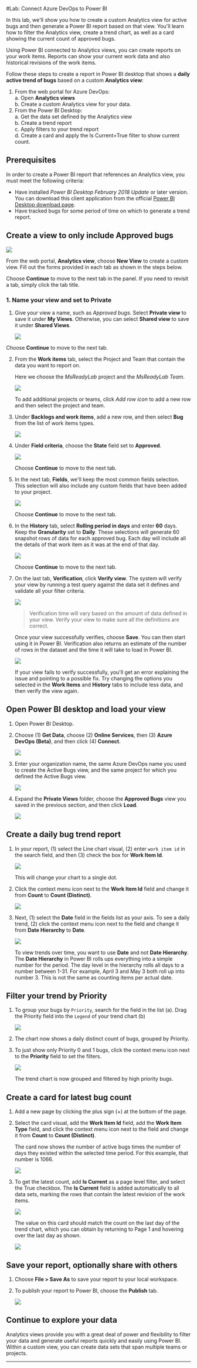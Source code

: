 <a name="PBI"></a>
#Lab: Connect Azure DevOps to Power BI

In this lab, we'll show you how to create a custom Analytics view for active bugs and then generate a Power BI report based on that view. You'll learn how to filter the Analytics view, create a trend chart, as well as a card showing the current count of approved bugs. 

 Using Power BI connected to Analytics views, you can create reports on your work items. Reports can show your current work data and also historical revisions of the work items.  

Follow these steps to create a report in Power BI desktop that shows a **daily active trend of  bugs** based on a custom **Analytics view**:

1. From the web portal for Azure DevOps:   
	a. Open **Analytics views**  
	b. Create a custom Analytics view for your data.   
2. From the Power BI Desktop:  
	a. Get the data set defined by the Analytics view   
	b. Create a trend report  
	c. Apply filters to your trend report  
	d. Create a card and apply the Is Current=True filter to show current count.  

<a id="prerequisites">  </a>
## Prerequisites  

In order to create a Power BI report that references an Analytics view, you must meet the following criteria:  

- Have installed *Power BI Desktop* *February 2018 Update* or later version. You can download this client application from the official [Power BI Desktop download page](https://powerbi.microsoft.com/desktop).
- Have tracked bugs for some period of time on which to generate a trend report. 


## Create a view to only include Approved bugs

![](img/open-analytics-views-vert.png)

From the web portal, **Analytics view**, choose **New View** to create a custom view. Fill out the forms provided in each tab as shown in the steps below. 

Choose **Continue** to move to the next tab in the panel. If you need to revisit a tab, simply click the tab title. 

### 1. Name your view and set to Private  

1. Give your view a name, such as *Approved bugs*. Select **Private view** to save it under **My Views**. Otherwise, you can select **Shared view** to save it under **Shared Views**.  

    ![](img/active-bugs-general.png)

Choose **Continue** to move to the next tab. 

2. From the **Work items** tab, select the Project and Team that contain the data you want to report on.  
 
    Here we choose the *MsReadyLab* project and the *MsReadyLab Team*.
    
    ![](img/active-bugs-team.png)

	To add additional projects or teams, click *Add row icon* to add a new row and then select the project and team. 
    

3. Under **Backlogs and work items**, add a new row, and then select **Bug** from the list of work items types.

    ![](img/wi-type-picker-bugs.png)

4. Under **Field criteria**, choose the **State** field set to **Approved**.

    ![](img/active-bugs-field-criteria.png)
    
	Choose **Continue** to move to the next tab. 

5. In the next tab, **Fields**, we'll keep the most common fields selection. This selection will also include any custom fields that have been added to your project.  
    
    ![](img/fields-common.png)

	Choose **Continue** to move to the next tab. 

6. In the **History** tab, select **Rolling period in days** and enter **60** days. Keep the **Granularity** set to **Daily**. These selections will generate 60 snapshot rows of data for each approved bug. Each day will include all the details of that work item as it was at the end of that day. 
    
    ![](img/active-bugs-history.png)

	Choose **Continue** to move to the next tab. 

7. On the last tab, **Verification**, click **Verify view**. The system will verify your view by running a test query against the data set it defines and validate all your filter criteria. 

    ![](img/active-bugs-verify.png)
  
	> Verification time will vary based on the amount of data defined in your view. Verify your view to make sure all the definitions are correct.  

	Once your view successfully verifies, choose **Save**. You can then start using it in Power BI. Verification also returns an estimate of the number of rows in the dataset and the time it will take to load in Power BI.

    ![](img/active-bugs-verify-success.png)
	
	If your view fails to verify successfully, you'll get an error explaining the issue and pointing to a possible fix. Try changing the options you selected in the **Work Items** and **History** tabs to include less data, and then verify the view again. 

## Open Power BI desktop and load your view 

1. Open Power BI Desktop.  
 
2. Choose (1) **Get Data**, choose (2) **Online Services**, then (3) **Azure DevOps (Beta)**, and then click (4) **Connect**. 

    ![](img/get-data-2.png)
    
3. Enter your organization name, the same Azure DevOps name you used to create the Active Bugs view, and the same project for which you defined the Active Bugs view. 

    ![](img/specify-account.png) 

4. Expand the **Private Views** folder, choose the **Approved Bugs** view you saved in the previous section, and then click **Load**. 

    ![](img/choose-view.png)

## Create a daily bug trend report 

1. In your report, (1) select the Line chart visual, (2) enter `work item id` in the search field, and then (3) check the box for **Work Item Id**. 

    ![](img/select-line-chart-work-id.png)

	This will change your chart to a single dot.  
  
2.	Click the context menu icon next to the **Work Item Id** field and change it from **Count** to **Count (Distinct)**.

    ![](img/choose-count-distinct.png)

3. Next, (1) select the **Date** field in the fields list as your axis. To see a daily trend, (2) click the context menu icon next to the field and change it from **Date Hierarchy** to **Date**.

    ![](img/select-date.png)

   To view trends over time, you want to use **Date** and not **Date Hierarchy**. The **Date Hierarchy** in Power BI rolls ups everything into a simple number for the period. The day level in the hierarchy rolls all days to a number between 1-31. For example, April 3 and May 3 both roll up into number 3. This is not the same as counting items per actual date.

## Filter your trend by Priority

1. To group your bugs by `Priority`, search for the field in the list (a). Drag the Priority field into the `Legend` of your trend chart (b)
    
    ![](img/filter-priority-legend.png)

2. The chart now shows a daily distinct count of bugs, grouped by Priority.

3. To just show only Priority 0 and 1 bugs, click the context menu icon next to the **Priority** field to set the filters.  

    ![](img/filter-priority-1-and-2.png)   
   
	The trend chart is now grouped and filtered by high priority bugs.

## Create a card for latest bug count

1. Add a new page by clicking the plus sign (+) at the bottom of the page. 

2. Select the card visual, add the **Work Item Id** field, add the **Work Item Type** field, and click the context menu icon next to the field and change it from **Count** to **Count (Distinct)**.

	The card now shows the number of active bugs times the number of days they existed within the selected time period.  For this example, that number is 1066. 

    ![](img/card-active-bugs.png)   
    
3. To get the latest count, add **Is Current** as a page level filter, and select the True checkbox. The **Is Current** field is added automatically to all data sets, marking the rows that contain the latest revision of the work items.

    ![](img/iscurrent.png)   
   
	The value on this card should match the count on the last day of the trend chart, which you can obtain by returning to Page 1 and hovering over the last day as shown.  

    ![](img/check-of-is-current.png)

## Save your report, optionally share with others 

1. Choose **File > Save As** to save your report to your local workspace. 

2. To publish your report to Power BI, choose the **Publish** tab.

    ![](img/publish-powerbi.png)

## Continue to explore your data

Analytics views provide you with a great deal of power and flexibility to filter your data and generate useful reports quickly and easily using Power BI. Within a custom view, you can create data sets that span multiple teams or projects. 

*************
